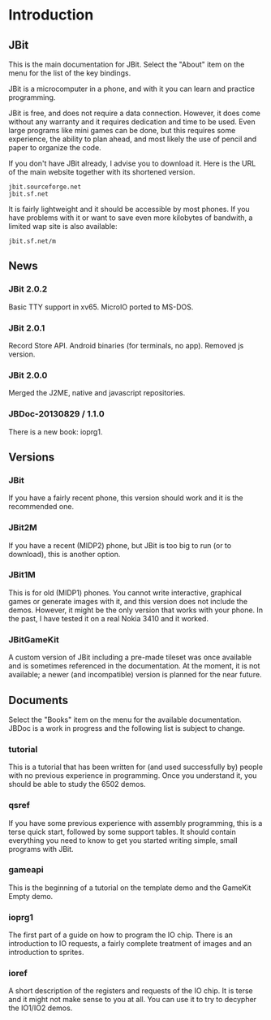 # Introduction #

## JBit

This is the main documentation for JBit. Select the "About" item on the menu
for the list of the key bindings.

JBit is a microcomputer in a phone, and with it you can learn and practice
programming.

JBit is free, and does not require a data connection. However, it does come
without any warranty and it requires dedication and time to be used. Even
large programs like mini games can be done, but this requires some
experience, the ability to plan ahead, and most likely the use of pencil and
paper to organize the code.

If you don't have JBit already, I advise you to download it. Here is the URL
of the main website together with its shortened version.

	jbit.sourceforge.net
	jbit.sf.net

It is fairly lightweight and it should be accessible by most phones. If you
have problems with it or want to save even more kilobytes of bandwith, a
limited wap site is also available:

	jbit.sf.net/m

## News

### JBit 2.0.2

Basic TTY support in xv65. MicroIO ported to MS-DOS.

### JBit 2.0.1

Record Store API. Android binaries (for terminals, no app). Removed js version.

### JBit 2.0.0

Merged the J2ME, native and javascript repositories.

### JBDoc-20130829 / 1.1.0

There is a new book: ioprg1.

## Versions

### JBit

If you have a fairly recent phone, this version should work and it is the
recommended one.

### JBit2M

If you have a recent (MIDP2) phone, but JBit is too big to run (or to
download), this is another option.

### JBit1M

This is for old (MIDP1) phones. You cannot write interactive, graphical games
or generate images with it, and this version does not include the demos.
However, it might be the only version that works with your phone. In the
past, I have tested it on a real Nokia 3410 and it worked.

### JBitGameKit

A custom version of JBit including a pre-made tileset was once available and
is sometimes referenced in the documentation. At the moment, it is not
available; a newer (and incompatible) version is planned for the near future.

## Documents

Select the "Books" item on the menu for the available documentation. JBDoc is
a work in progress and the following list is subject to change.

### tutorial

This is a tutorial that has been written for (and used successfully by)
people with no previous experience in programming. Once you understand it,
you should be able to study the 6502 demos.

### qsref

If you have some previous experience with assembly programming, this is a
terse quick start, followed by some support tables. It should contain
everything you need to know to get you started writing simple, small programs
with JBit.

### gameapi

This is the beginning of a tutorial on the template demo and the GameKit
Empty demo.

### ioprg1

The first part of a guide on how to program the IO chip. There is an
introduction to IO requests, a fairly complete treatment of images and an
introduction to sprites.

### ioref

A short description of the registers and requests of the IO chip. It is terse
and it might not make sense to you at all. You can use it to try to decypher
the IO1/IO2 demos.

